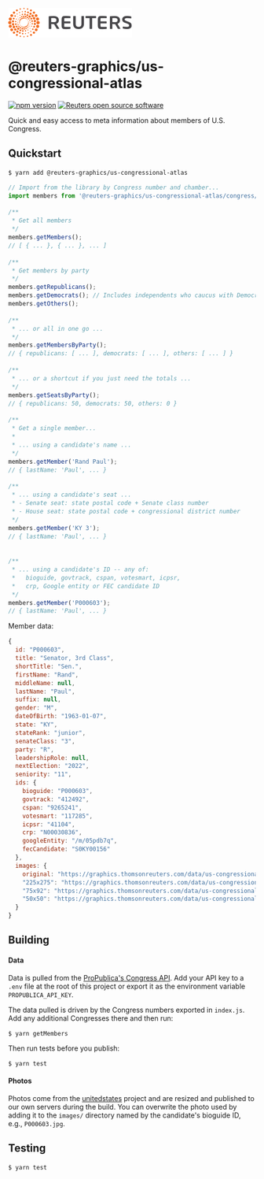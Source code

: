 ![](badge.svg)

# @reuters-graphics/us-congressional-atlas

[![npm version](https://badge.fury.io/js/%40reuters-graphics%2Fus-congressional-atlas.svg)](https://badge.fury.io/js/%40reuters-graphics%2Fus-congressional-atlas) [![Reuters open source software](https://badgen.net/badge/Reuters/open%20source/?color=ff8000)](https://github.com/reuters-graphics/)

Quick and easy access to meta information about members of U.S. Congress.

## Quickstart

```
$ yarn add @reuters-graphics/us-congressional-atlas
```

```javascript
// Import from the library by Congress number and chamber... 
import members from '@reuters-graphics/us-congressional-atlas/congress/117/senate';

/**
 * Get all members 
 */
members.getMembers();
// [ { ... }, { ... }, ... ]

/**
 * Get members by party
 */
members.getRepublicans();
members.getDemocrats(); // Includes independents who caucus with Democrats
members.getOthers();

/**
 * ... or all in one go ...
 */
members.getMembersByParty();
// { republicans: [ ... ], democrats: [ ... ], others: [ ... ] }

/**
 * ... or a shortcut if you just need the totals ...
 */
members.getSeatsByParty();
// { republicans: 50, democrats: 50, others: 0 }

/**
 * Get a single member...
 * 
 * ... using a candidate's name ...
 */
members.getMember('Rand Paul');
// { lastName: 'Paul', ... }

/**
 * ... using a candidate's seat ...
 * - Senate seat: state postal code + Senate class number
 * - House seat: state postal code + congressional district number
 */
members.getMember('KY 3');
// { lastName: 'Paul', ... }


/**
 * ... using a candidate's ID -- any of:
 *   bioguide, govtrack, cspan, votesmart, icpsr,
 *   crp, Google entity or FEC candidate ID
 */
members.getMember('P000603');
// { lastName: 'Paul', ... }
```

Member data:

```javascript
{
  id: "P000603",
  title: "Senator, 3rd Class",
  shortTitle: "Sen.",
  firstName: "Rand",
  middleName: null,
  lastName: "Paul",
  suffix: null,
  gender: "M",
  dateOfBirth: "1963-01-07",
  state: "KY",
  stateRank: "junior",
  senateClass: "3",
  party: "R",
  leadershipRole: null,
  nextElection: "2022",
  seniority: "11",
  ids: {
    bioguide: "P000603",
    govtrack: "412492",
    cspan: "9265241",
    votesmart: "117285",
    icpsr: "41104",
    crp: "N00030836",
    googleEntity: "/m/05pdb7q",
    fecCandidate: "S0KY00156"
  },
  images: {
    original: "https://graphics.thomsonreuters.com/data/us-congressional-atlas/P000603/original.jpg",
    "225x275": "https://graphics.thomsonreuters.com/data/us-congressional-atlas/P000603/225x275.jpg",
    "75x92": "https://graphics.thomsonreuters.com/data/us-congressional-atlas/P000603/75x92.jpg",
    "50x50": "https://graphics.thomsonreuters.com/data/us-congressional-atlas/P000603/50x50.jpg"
  }
}
```

## Building

#### Data
Data is pulled from the [ProPublica's Congress API](https://projects.propublica.org/api-docs/congress-api/members/). Add your API key to a `.env` file at the root of this project or export it as the environment variable `PROPUBLICA_API_KEY`.

The data pulled is driven by the Congress numbers exported in `index.js`. Add any additional Congresses there and then run:

```
$ yarn getMembers
```

Then run tests before you publish:

```
$ yarn test
```

#### Photos
Photos come from the [unitedstates](https://github.com/unitedstates/images) project and are resized and published to our own servers during the build. You can overwrite the photo used by adding it to the `images/` directory named by the candidate's bioguide ID, e.g., `P000603.jpg`.

## Testing

```
$ yarn test
```